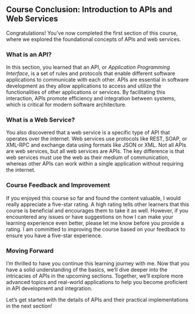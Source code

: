 ## Course Conclusion: Introduction to APIs and Web Services

Congratulations! You’ve now completed the first section of this course, where we explored the foundational concepts of APIs and web services.

### What is an API?

In this section, you learned that an API, or *Application Programming Interface*, is a set of rules and protocols that enable different software applications to communicate with each other. APIs are essential in software development as they allow applications to access and utilize the functionalities of other applications or services. By facilitating this interaction, APIs promote efficiency and integration between systems, which is critical for modern software architecture.

### What is a Web Service?

You also discovered that a web service is a specific type of API that operates over the internet. Web services use protocols like REST, SOAP, or XML-RPC and exchange data using formats like JSON or XML. Not all APIs are web services, but all web services are APIs. The key difference is that web services must use the web as their medium of communication, whereas other APIs can work within a single application without requiring the internet.

### Course Feedback and Improvement

If you enjoyed this course so far and found the content valuable, I would really appreciate a five-star rating. A high rating tells other learners that this course is beneficial and encourages them to take it as well. However, if you encountered any issues or have suggestions on how I can make your learning experience even better, please let me know before you provide a rating. I am committed to improving the course based on your feedback to ensure you have a five-star experience.

### Moving Forward

I’m thrilled to have you continue this learning journey with me. Now that you have a solid understanding of the basics, we’ll dive deeper into the intricacies of APIs in the upcoming sections. Together, we’ll explore more advanced topics and real-world applications to help you become proficient in API development and integration.

Let’s get started with the details of APIs and their practical implementations in the next section!
